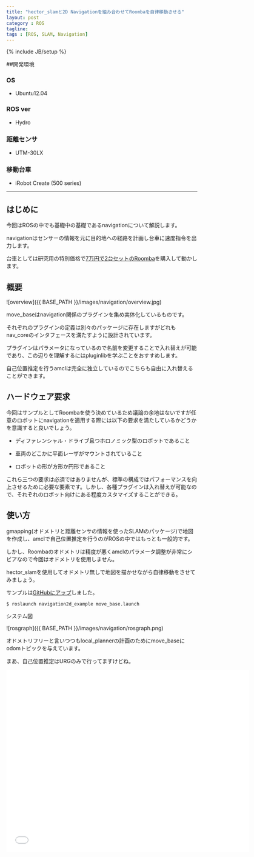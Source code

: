 ```yaml
---
title: "hector_slamと2D Navigationを組み合わせてRoombaを自律移動させる"
layout: post
category : ROS
tagline: 
tags : [ROS, SLAM, Navigation]
---
```


{% include JB/setup %} 

##開発環境

### OS

 * Ubuntu12.04

### ROS ver

 * Hydro

### 距離センサ

 * UTM-30LX

### 移動台車

 * iRobot Create (500 series)

**********

## はじめに

今回はROSの中でも基礎中の基礎であるnavigationについて解説します。

navigationはセンサーの情報を元に目的地への経路を計画し台車に速度指令を出力します。

台車としては研究用の特別価格で[7万円で2台セットのRoomba](http://science.irobot-jp.com/)を購入して動かします。

## 概要

![overview]({{ BASE_PATH }}/images/navigation/overview.jpg)

move_baseはnavigation関係のプラグインを集め実体化しているものです。

それぞれのプラグインの定義は別々のパッケージに存在しますがどれもnav_coreのインタフェースを満たすように設計されています。

プラグインはパラメータになっているので名前を変更することで入れ替えが可能であり、この辺りを理解するにはpluginlibを学ぶことをおすすめします。

自己位置推定を行うamclは完全に独立しているのでこちらも自由に入れ替えることができます。

## ハードウェア要求

今回はサンプルとしてRoombaを使う決めているため議論の余地はないですが任意のロボットにnavigationを適用する際には以下の要求を満たしているかどうかを意識すると良いでしょう。

 * ディファレンシャル・ドライブ且つホロノミック型のロボットであること

 * 車両のどこかに平面レーザがマウントされていること

 * ロボットの形が方形か円形であること

これら三つの要求は必須ではありませんが、標準の構成ではパフォーマンスを向上させるために必要な要素です。しかし、各種プラグインは入れ替えが可能なので、それぞれのロボット向けにある程度カスタマイズすることができる。

## 使い方

gmapping(オドメトリと距離センサの情報を使ったSLAMのパッケージ)で地図を作成し、amclで自己位置推定を行うのがROSの中ではもっとも一般的です。

しかし、Roombaのオドメトリは精度が悪くamclのパラメータ調整が非常にシビアなので今回はオドメトリを使用しません。

hector_slamを使用してオドメトリ無しで地図を描かせながら自律移動をさせてみましょう。

サンプルは[GitHubにアップ](https://github.com/DaikiMaekawa/ros-navigation2d-example)しました。

```sh
$ roslaunch navigation2d_example move_base.launch
```

システム図

![rosgraph]({{ BASE_PATH }}/images/navigation/rosgraph.png)

オドメトリフリーと言いつつもlocal_plannerの計画のためにmove_baseにodomトピックを与えています。

まあ、自己位置推定はURGのみで行ってますけどね。

<iframe width="640" height="480" src="//www.youtube.com/embed/c68E9-21fkw" frameborder="0" allowfullscreen></iframe>

